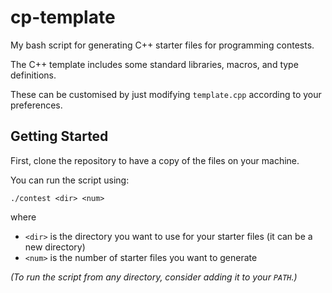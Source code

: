 # cp-template

My bash script for generating C++ starter files for programming contests.

The C++ template includes some standard libraries, macros, and type definitions.

These can be customised by just modifying `template.cpp` according to your preferences.


## Getting Started

First, clone the repository to have a copy of the files on your machine.

You can run the script using:

```shell script
./contest <dir> <num>
``` 

where 
* `<dir>` is the directory you want to use for your starter files (it can be a new directory)
* `<num>` is the number of starter files you want to generate

_(To run the script from any directory, consider adding it to your `PATH`.)_
